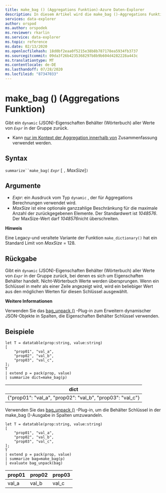 ```yaml
---
title: make_bag () (Aggregations Funktion)-Azure Daten-Explorer
description: In diesem Artikel wird die make_bag ()-Aggregations Funktion in Azure Daten-Explorer beschrieben.
services: data-explorer
author: orspod
ms.author: orspodek
ms.reviewer: rkarlin
ms.service: data-explorer
ms.topic: reference
ms.date: 02/13/2020
ms.openlocfilehash: 18d0bf2eaa0f5215e38b8b787178ea5934fb3737
ms.sourcegitcommit: 09da3f26b4235368297b8b9b604d4282228a443c
ms.translationtype: MT
ms.contentlocale: de-DE
ms.lasthandoff: 07/28/2020
ms.locfileid: "87347033"
---
```

# <a name="make_bag-aggregation-function"></a>make_bag () (Aggregations Funktion)

Gibt ein `dynamic` (JSON)-Eigenschaften Behälter (Wörterbuch) aller Werte von *`Expr`* in der Gruppe zurück.

* Kann [nur im Kontext der Aggregation innerhalb von](summarizeoperator.md) Zusammenfassung verwendet werden.

## <a name="syntax"></a>Syntax

`summarize``make_bag(` *`Expr`* [ `,` *MaxSize*]`)`

## <a name="arguments"></a>Argumente

* *Expr*: ein Ausdruck vom Typ `dynamic` , der für Aggregations Berechnungen verwendet wird.
* *MaxSize* ist eine optionale ganzzahlige Beschränkung für die maximale Anzahl der zurückgegebenen Elemente. Der Standardwert ist *1048576*. Der MaxSize-Wert darf *1048576*nicht überschreiten.

**Hinweis**

Eine Legacy-und veraltete Variante der Funktion `make_dictionary()` hat ein Standard Limit von *MaxSize* = 128.

## <a name="returns"></a>Rückgabe

Gibt ein `dynamic` (JSON)-Eigenschaften Behälter (Wörterbuch) aller Werte von *`Expr`* in der Gruppe zurück, bei denen es sich um Eigenschaften Behälter handelt.
Nicht-Wörterbuch Werte werden übersprungen.
Wenn ein Schlüssel in mehr als einer Zeile angezeigt wird, wird ein beliebiger Wert aus den möglichen Werten für diesen Schlüssel ausgewählt.

**Weitere Informationen**

Verwenden Sie das [bag_unpack ()](bag-unpackplugin.md) -Plug-in zum Erweitern dynamischer JSON-Objekte in Spalten, die Eigenschaften Behälter Schlüssel verwenden. 

## <a name="examples"></a>Beispiele

```kusto
let T = datatable(prop:string, value:string)
[
    "prop01", "val_a",
    "prop02", "val_b",
    "prop03", "val_c",
];
T
| extend p = pack(prop, value)
| summarize dict=make_bag(p)

```

|dict|
|----|
|{"prop01": "val_a", "prop02": "val_b", "prop03": "val_c"} |

Verwenden Sie das [bag_unpack ()](bag-unpackplugin.md) -Plug-in, um die Behälter Schlüssel in der make_bag ()-Ausgabe in Spalten umzuwandeln. 

```kusto
let T = datatable(prop:string, value:string)
[
    "prop01", "val_a",
    "prop02", "val_b",
    "prop03", "val_c",
];
T
| extend p = pack(prop, value)
| summarize bag=make_bag(p)
| evaluate bag_unpack(bag) 

```

|prop01|prop02|prop03|
|---|---|---|
|val_a|val_b|val_c|
